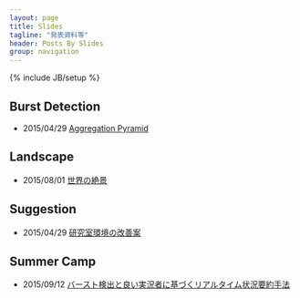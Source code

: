 ```yaml
---
layout: page
title: Slides
tagline: "発表資料等"
header: Posts By Slides
group: navigation
---
```

{% include JB/setup %}

<h2>Burst Detection</h2>
<ul>
<li>2015/04/29  <a href="https://anondroid5.github.io/slides/2015/04/29/AggregationPyramid" target="_blank">Aggregation Pyramid</a></li>
</ul>

<h2>Landscape</h2>
<ul>
  <li>2015/08/01  <a href="https://anondroid5.github.io/slides/2015/08/01/Landscape" target="_blank">世界の絶景</a></li>
</ul> 

<h2>Suggestion</h2>
<ul>
  <li>2015/04/29  <a href="https://anondroid5.github.io/slides/2015/04/29/Suggestion" target="_blank">研究室環境の改善案</a></li>
</ul> 

<h2>Summer Camp</h2>
<ul>
  <li>2015/09/12  <a href="https://anondroid5.github.io/slides/2015/09/12/SummerCamp" target="_blank">バースト検出と良い実況者に基づくリアルタイム状況要約手法</a></li>
</ul> 
